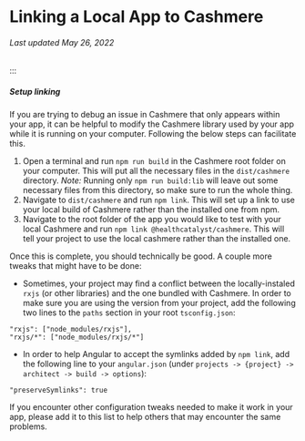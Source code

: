 # Linking a Local App to Cashmere

###### Last updated May 26, 2022

:::

##### Setup linking

If you are trying to debug an issue in Cashmere that only appears within your app, it can be helpful to modify the Cashmere library used by your app while it is running on your computer. Following the below steps  can facilitate this.

1. Open a terminal and run `npm run build` in the Cashmere root folder on your computer. This will put all the necessary files in the `dist/cashmere` directory. *Note:* Running only `npm run build:lib` will leave out some necessary files from this directory, so make sure to run the whole thing.
2. Navigate to `dist/cashmere` and run `npm link`. This will set up a link to use your local build of Cashmere rather than the installed one from npm.
3. Navigate to the root folder of the app you would like to test with your local Cashmere and run `npm link @healthcatalyst/cashmere`. This will tell your project to use the local cashmere rather than the installed one.

Once this is complete, you should technically be good. A couple more tweaks that might have to be done:

- Sometimes, your project may find a conflict between the locally-instaled `rxjs` (or other libraries) and the one bundled with Cashmere. In order to make sure you are using the version from your project, add the following two lines to the `paths` section in your root `tsconfig.json`:

```
"rxjs": ["node_modules/rxjs"],
"rxjs/*": ["node_modules/rxjs/*"]
```

- In order to help Angular to accept the symlinks added by `npm link`, add the following line to your `angular.json` (under `projects -> {project} -> architect -> build -> options`):

```
"preserveSymlinks": true
```

If you encounter other configuration tweaks needed to make it work in your app, please add it to this list to help others that may encounter the same problems.
